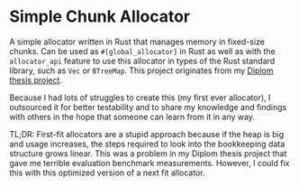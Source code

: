 # Simple Chunk Allocator

A simple allocator written in Rust that manages memory in fixed-size chunks. Can be used as
`#[global_allocator]` in Rust as well as with the `allocator_api` feature to use this allocator
in types of the Rust standard library, such as `Vec` or `BTreeMap`. This project originates from
my [Diplom thesis project](https://github.com/phip1611/diplomarbeit-impl).

Because I had lots of struggles to create this (my first ever allocator), I outsourced it for better
testability and to share my knowledge and findings with others in the hope that someone can learn from it
in any way.

TL;DR: First-fit allocators are a stupid approach because if the heap is big and usage increases, the steps required
to look into the bookkeeping data structure grows linear. This was a problem in my Diplom thesis project that
gave me terrible evaluation benchmark measurements. However, I could fix this with this optimized version of
a next fit allocator.
